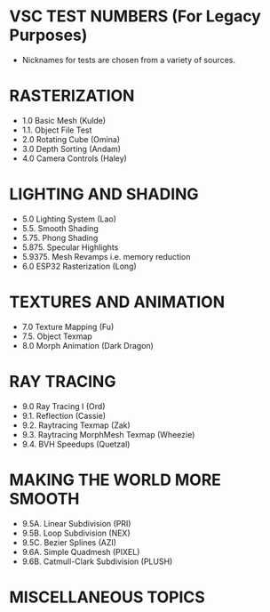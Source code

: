 # VSC TEST NUMBERS (For Legacy Purposes)

- Nicknames for tests are chosen from a variety of sources.

# RASTERIZATION

- 1.0 Basic Mesh (Kulde)
- 1.1. Object File Test
- 2.0 Rotating Cube (Omina)
- 3.0 Depth Sorting (Andam)
- 4.0 Camera Controls (Haley)

# LIGHTING AND SHADING

- 5.0 Lighting System (Lao)
- 5.5. Smooth Shading
- 5.75. Phong Shading
- 5.875. Specular Highlights
- 5.9375. Mesh Revamps i.e. memory reduction
- 6.0 ESP32 Rasterization (Long)

# TEXTURES AND ANIMATION

- 7.0 Texture Mapping (Fu)
- 7.5. Object Texmap
- 8.0 Morph Animation (Dark Dragon)

# RAY TRACING

- 9.0 Ray Tracing I (Ord)
- 9.1. Reflection (Cassie)
- 9.2. Raytracing Texmap (Zak)
- 9.3. Raytracing MorphMesh Texmap (Wheezie)
- 9.4. BVH Speedups (Quetzal)

# MAKING THE WORLD MORE SMOOTH

- 9.5A. Linear Subdivision (PRI)
- 9.5B. Loop Subdivision (NEX)
- 9.5C. Bezier Splines (AZI)
- 9.6A. Simple Quadmesh (PIXEL)
- 9.6B. Catmull-Clark Subdivision (PLUSH)

# MISCELLANEOUS TOPICS


